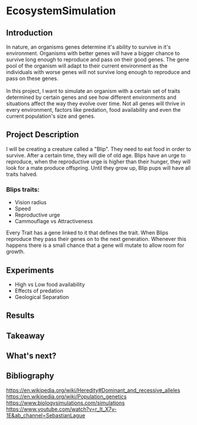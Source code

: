 # EcosystemSimulation

## Introduction

In nature, an organisms genes determine it's ability to survive in it's environment. Organisms with better genes will have a bigger chance to survive long enough to reproduce and pass on their good genes. The gene pool of the organism will adapt to their current environment as the individuals with worse genes will not survive long enough to reproduce and pass on these genes.\
\
In this project, I want to simulate an organism with a certain set of traits determined by certain genes and see how different environments and situations affect the way they evolve over time. Not all genes will thrive in every environment, factors like predation, food availability and even the current population's size and genes.
## Project Description
I will be creating a creature called a "Blip". They need to eat food in order to survive. After a certain time, they will die of old age. Blips have an urge to reproduce, when the reproductive urge is higher than their hunger, they will look for a mate produce offspring. Until they grow up, Blip pups will have all traits halved.
### Blips traits: 
- Vision radius
- Speed
- Reproductive urge
- Cammouflage vs Attractiveness

Every Trait has a gene linked to it that defines the trait. 
When Blips reproduce they pass their genes on to the next generation. Whenever this happens there is a small chance that a gene will mutate to allow room for growth. 
## Experiments
- High vs Low food availability
- Effects of predation
- Geological Separation
## Results

## Takeaway

## What's next?

## Bibliography
https://en.wikipedia.org/wiki/Heredity#Dominant_and_recessive_alleles \
https://en.wikipedia.org/wiki/Population_genetics \
https://www.biologysimulations.com/simulations \
https://www.youtube.com/watch?v=r_It_X7v-1E&ab_channel=SebastianLague 
